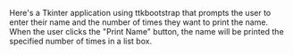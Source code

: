 Here's a Tkinter application using ttkbootstrap that prompts the user to enter their name and the number of times they want to print the name. When the user clicks the "Print Name" button, the name will be printed the specified number of times in a list box.
